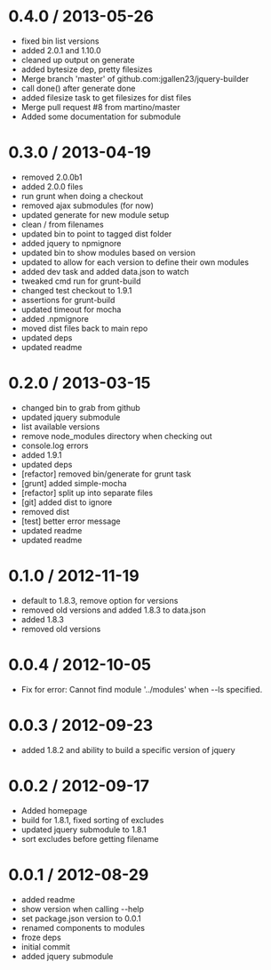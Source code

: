
0.4.0 / 2013-05-26 
==================

  * fixed bin list versions
  * added 2.0.1 and 1.10.0
  * cleaned up output on generate
  * added bytesize dep, pretty filesizes
  * Merge branch 'master' of github.com:jgallen23/jquery-builder
  * call done() after generate done
  * added filesize task to get filesizes for dist files
  * Merge pull request #8 from martino/master
  * Added some documentation for submodule

0.3.0 / 2013-04-19 
==================

  * removed 2.0.0b1
  * added 2.0.0 files
  * run grunt when doing a checkout
  * removed ajax submodules (for now)
  * updated generate for new module setup
  * clean / from filenames
  * updated bin to point to tagged dist folder
  * added jquery to npmignore
  * updated bin to show modules based on version
  * updated to allow for each version to define their own modules
  * added dev task and added data.json to watch
  * tweaked cmd run for grunt-build
  * changed test checkout to 1.9.1
  * assertions for grunt-build
  * updated timeout for mocha
  * added .npmignore
  * moved dist files back to main repo
  * updated deps
  * updated readme

0.2.0 / 2013-03-15 
==================

  * changed bin to grab from github
  * updated jquery submodule
  * list available versions
  * remove node_modules directory when checking out
  * console.log errors
  * added 1.9.1
  * updated deps
  * [refactor] removed bin/generate for grunt task
  * [grunt] added simple-mocha
  * [refactor] split up into separate files
  * [git] added dist to ignore
  * removed dist
  * [test] better error message
  * updated readme
  * updated readme

0.1.0 / 2012-11-19 
==================

  * default to 1.8.3, remove option for versions
  * removed old versions and added 1.8.3 to data.json
  * added 1.8.3
  * removed old versions

0.0.4 / 2012-10-05 
==================

  * Fix for error: Cannot find module '../modules' when --ls specified.

0.0.3 / 2012-09-23 
==================

  * added 1.8.2 and ability to build a specific version of jquery

0.0.2 / 2012-09-17 
==================

  * Added homepage
  * build for 1.8.1, fixed sorting of excludes
  * updated jquery submodule to 1.8.1
  * sort excludes before getting filename

0.0.1 / 2012-08-29 
==================

  * added readme
  * show version when calling --help
  * set package.json version to 0.0.1
  * renamed components to modules
  * froze deps
  * initial commit
  * added jquery submodule
